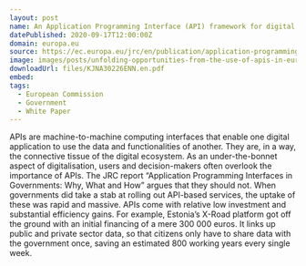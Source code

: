 ```yaml
---
layout: post
name: An Application Programming Interface (API) framework for digital government
datePublished: 2020-09-17T12:00:00Z
domain: europa.eu
source: https://ec.europa.eu/jrc/en/publication/application-programming-interface-api-framework-digital-government
image: images/posts/unfolding-opportunities-from-the-use-of-apis-in-europe-with-the-european-community.png
downloadUrl: files/KJNA30226ENN.en.pdf
embed:
tags:
  - European Commission
  - Government
  - White Paper
---
```

APIs are machine-to-machine computing interfaces that enable one digital application to use the data and functionalities of another. They are, in a way, the connective tissue of the digital ecosystem. As an under-the-bonnet aspect of digitalisation, users and decision-makers often overlook the importance of APIs. The JRC report “Application Programming Interfaces in Governments: Why, What and How” argues that they should not. When governments did take a stab at rolling out API-based services, the uptake of these was rapid and massive. APIs come with relative low investment and substantial efficiency gains. For example, Estonia’s X-Road platform got off the ground with an initial financing of a mere 300 000 euros. It links up public and private sector data, so that citizens only have to share data with the government once, saving an estimated 800 working years every single week.
